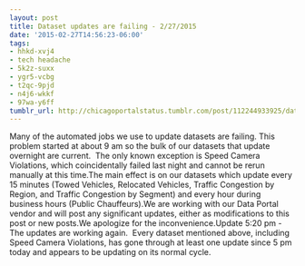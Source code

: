 ```yaml
---
layout: post
title: Dataset updates are failing - 2/27/2015
date: '2015-02-27T14:56:23-06:00'
tags:
- hhkd-xvj4
- tech headache
- 5k2z-suxx
- ygr5-vcbg
- t2qc-9pjd
- n4j6-wkkf
- 97wa-y6ff
tumblr_url: http://chicagoportalstatus.tumblr.com/post/112244933925/dataset-updates-are-failing-2272015
---
```

Many of the automated jobs we use to update datasets are failing. This problem started at about 9 am so the bulk of our datasets that update overnight are current.  The only known exception is Speed Camera Violations, which coincidentally failed last night and cannot be rerun manually at this time.The main effect is on our datasets which update every 15 minutes (Towed Vehicles, Relocated Vehicles, Traffic Congestion by Region, and Traffic Congestion by Segment) and every hour during business hours (Public Chauffeurs).We are working with our Data Portal vendor and will post any significant updates, either as modifications to this post or new posts.We apologize for the inconvenience.Update 5:20 pm - The updates are working again.  Every dataset mentioned above, including Speed Camera Violations, has gone through at least one update since 5 pm today and appears to be updating on its normal cycle.
